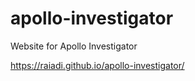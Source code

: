 # apollo-investigator
Website for Apollo Investigator

https://raiadi.github.io/apollo-investigator/
